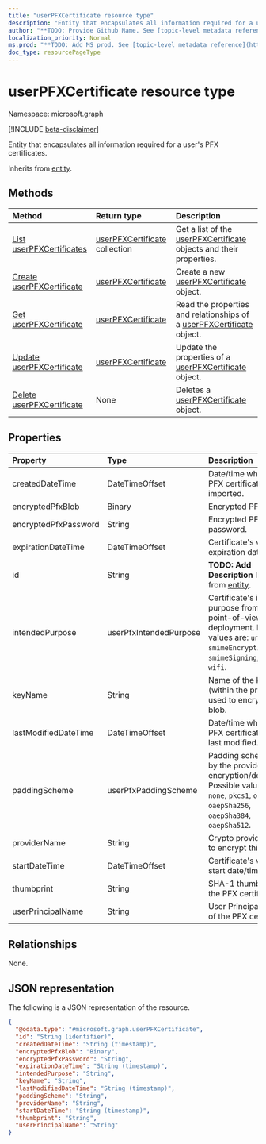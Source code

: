 ```yaml
---
title: "userPFXCertificate resource type"
description: "Entity that encapsulates all information required for a user's PFX certificates."
author: "**TODO: Provide Github Name. See [topic-level metadata reference](https://msgo.azurewebsites.net/add/document/guidelines/metadata.html#topic-level-metadata)**"
localization_priority: Normal
ms.prod: "**TODO: Add MS prod. See [topic-level metadata reference](https://msgo.azurewebsites.net/add/document/guidelines/metadata.html#topic-level-metadata)**"
doc_type: resourcePageType
---
```


# userPFXCertificate resource type

Namespace: microsoft.graph

[!INCLUDE [beta-disclaimer](../../includes/beta-disclaimer.md)]

Entity that encapsulates all information required for a user's PFX certificates.


Inherits from [entity](../resources/entity.md).

## Methods
|Method|Return type|Description|
|:---|:---|:---|
|[List userPFXCertificates](../api/userpfxcertificate-list.md)|[userPFXCertificate](../resources/userpfxcertificate.md) collection|Get a list of the [userPFXCertificate](../resources/userpfxcertificate.md) objects and their properties.|
|[Create userPFXCertificate](../api/userpfxcertificate-create.md)|[userPFXCertificate](../resources/userpfxcertificate.md)|Create a new [userPFXCertificate](../resources/userpfxcertificate.md) object.|
|[Get userPFXCertificate](../api/userpfxcertificate-get.md)|[userPFXCertificate](../resources/userpfxcertificate.md)|Read the properties and relationships of a [userPFXCertificate](../resources/userpfxcertificate.md) object.|
|[Update userPFXCertificate](../api/userpfxcertificate-update.md)|[userPFXCertificate](../resources/userpfxcertificate.md)|Update the properties of a [userPFXCertificate](../resources/userpfxcertificate.md) object.|
|[Delete userPFXCertificate](../api/userpfxcertificate-delete.md)|None|Deletes a [userPFXCertificate](../resources/userpfxcertificate.md) object.|

## Properties
|Property|Type|Description|
|:---|:---|:---|
|createdDateTime|DateTimeOffset|Date/time when this PFX certificate was imported.|
|encryptedPfxBlob|Binary|Encrypted PFX blob.|
|encryptedPfxPassword|String|Encrypted PFX password.|
|expirationDateTime|DateTimeOffset|Certificate's validity expiration date/time.|
|id|String|**TODO: Add Description** Inherited from [entity](../resources/entity.md).|
|intendedPurpose|userPfxIntendedPurpose|Certificate's intended purpose from the point-of-view of deployment. Possible values are: `unassigned`, `smimeEncryption`, `smimeSigning`, `vpn`, `wifi`.|
|keyName|String|Name of the key (within the provider) used to encrypt the blob.|
|lastModifiedDateTime|DateTimeOffset|Date/time when this PFX certificate was last modified.|
|paddingScheme|userPfxPaddingScheme|Padding scheme used by the provider during encryption/decryption. Possible values are: `none`, `pkcs1`, `oaepSha1`, `oaepSha256`, `oaepSha384`, `oaepSha512`.|
|providerName|String|Crypto provider used to encrypt this blob.|
|startDateTime|DateTimeOffset|Certificate's validity start date/time.|
|thumbprint|String|SHA-1 thumbprint of the PFX certificate.|
|userPrincipalName|String|User Principal Name of the PFX certificate.|

## Relationships
None.

## JSON representation
The following is a JSON representation of the resource.
<!-- {
  "blockType": "resource",
  "keyProperty": "id",
  "@odata.type": "microsoft.graph.userPFXCertificate",
  "baseType": "microsoft.graph.entity",
  "openType": false
}
-->
``` json
{
  "@odata.type": "#microsoft.graph.userPFXCertificate",
  "id": "String (identifier)",
  "createdDateTime": "String (timestamp)",
  "encryptedPfxBlob": "Binary",
  "encryptedPfxPassword": "String",
  "expirationDateTime": "String (timestamp)",
  "intendedPurpose": "String",
  "keyName": "String",
  "lastModifiedDateTime": "String (timestamp)",
  "paddingScheme": "String",
  "providerName": "String",
  "startDateTime": "String (timestamp)",
  "thumbprint": "String",
  "userPrincipalName": "String"
}
```

